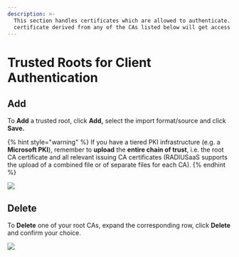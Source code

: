 ```yaml
---
description: >-
  This section handles certificates which are allowed to authenticate. Every
  certificate derived from any of the CAs listed below will get access.
---
```


# Trusted Roots for Client Authentication

## Add

To **Add** a trusted root, click **Add,** select the import format/source and click **Save.**&#x20;

{% hint style="warning" %}
If you have a tiered PKI infrastructure (e.g. a **Microsoft PKI**), remember to **upload** the **entire chain of trust**, i.e. the root CA certificate and all relevant issuing CA certificates (RADIUSaaS supports the upload of a combined file or of separate files for each CA).
{% endhint %}

![](<../../../.gitbook/assets/add-root (1).gif>)

## Delete

To **Delete** one of your root CAs, expand the corresponding row, click **Delete** and confirm your choice.

![](<../../../.gitbook/assets/image (81) (1).png>)
